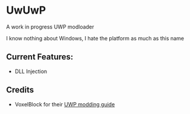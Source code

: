# UwUwP

A work in progress UWP modloader

I know nothing about Windows, I hate the platform as much as this name

## Current Features:
* DLL Injection

## Credits 
* VoxelBlock for their [UWP modding guide](https://www.unknowncheats.me/forum/general-programming-and-reversing/177183-basic-intermediate-techniques-uwp-app-modding.html)